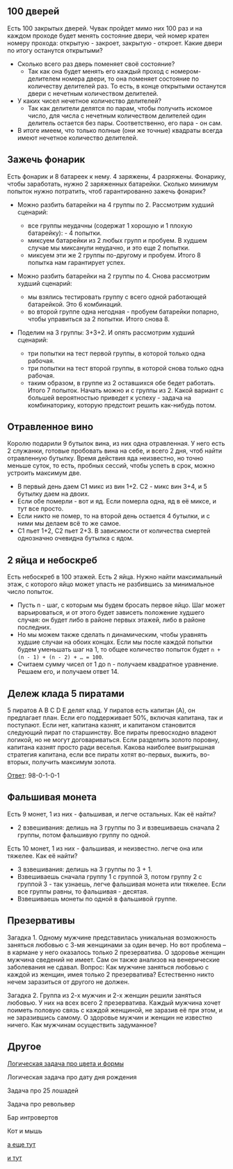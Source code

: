 ## 100 дверей

Есть 100 закрытых дверей. Чувак пройдет мимо них 100 раз и на каждом проходе будет менять состояние двери, чей номер кратен номеру прохода: открытую - закроет, закрытую - откроет. Какие двери по итогу останутся открытыми?

- Сколько всего раз дверь поменяет своё состояние?
	- Так как она будет менять его каждый проход с номером-делителем номера двери, то она поменяет состояние по количеству делителей раз. То есть, в конце открытыми останутся двери с нечетным количеством делителей.
- У каких чисел нечетное количество делителей?
	- Так как делители делятся по парам, чтобы получить искомое число, для числа с нечетным количеством делителей один делитель остается без пары. Соответственно, его пара - он сам.
- В итоге имеем, что только полные (они же точные) квадраты всегда имеют нечетное количество делителей.

## Зажечь фонарик

Есть фонарик и 8 батареек к нему. 4 заряжены, 4 разряжены. Фонарику, чтобы заработать, нужно 2 заряженных батарейки. Сколько минимум попыток нужно потратить, чтоб гарантированно зажечь фонарик?

- Можно разбить батарейки на 4 группы по 2. Рассмотрим худший сценарий:
	- все группы неудачны (содержат 1 хорошую и 1 плохую батарейку): - 4 попытки.
	- миксуем батарейки из 2 любых групп и пробуем. В худшем случае мы миксанули неудачно, и это еще 2 попытки.
	- миксуем эти же 2 группы по-другому и пробуем. Итого 8 попытка нам гарантирует успех.

- Можно разбить батарейки на 2 группы по 4. Снова рассмотрим худший сценарий:
	- мы взялись тестировать группу с всего одной работающей батарейкой. Это 6 комбинаций.
	- во второй группе одна негодная - пробуем батарейки попарно, чтобы управиться за 2 попытки. Итого снова 8.

- Поделим на 3 группы: 3+3+2. И опять рассмотрим худший сценарий:
	- три попытки на тест первой группы, в которой только одна рабочая.
	- три попытки на тест второй группы, в которой снова только одна рабочая.
	- таким образом, в группе из 2 оставшихся обе бедет работать. Итого 7 попыток. Начать можно и с группы из 2. Какой вариант с большей вероятностью приведет к успеху - задача на комбинаторику, которую предстоит решить как-нибудь потом.

## Отравленное вино

Королю подарили 9 бутылок вина, из них одна отравленная. У него есть 2 служанки, готовые пробовать вина на себе, и всего 2 дня, чтоб найти отравленную бутылку. Время действия яда неизвестно, но точно меньше суток, то есть, пробных сессий, чтобы успеть в срок, можно устроить максимум две.

- В первый день даем С1 микс из вин 1+2. С2 - микс вин 3+4, и 5 бутылку даем на двоих.
- Если обе померли - вот и яд. Если померла одна, яд в её миксе, и тут все просто.
- Если никто не помер, то на второй день остается 4 бутылки, и с ними мы делаем всё то же самое.
- С1 пьет 1+2, С2 пьет 2+3. В зависимости от количества смертей однозначно очевидна бутылка с ядом.

## 2 яйца и небоскреб

Есть небоскреб в 100 этажей. Есть 2 яйца. Нужно найти максимальный этаж, с которого яйцо может упасть не разбившись за минимальное число попыток.

- Пусть n - шаг, с которым мы будем бросать первое яйцо. Шаг может варьироваться, и от этого будет зависеть положение худшего случая: он будет либо в районе первых этажей, либо в районе последних.
- Но мы можем также сделать n динамическим, чтобы уравнять худшие случаи на обоих концах. Если мы после каждой попытки будем уменьшать шаг на 1, то общее количество попыток будет `n + (n - 1) + (n - 2) + … = 100`.
- Считаем сумму чисел от 1 до n - получаем квадратное уравнение. Решаем его, и получаем ответ 14.

## Дележ клада 5 пиратами

5 пиратов A B C D E делят клад. У пиратов есть капитан (A), он предлагает план. Если его поддерживает 50%, включая капитана, так и поступают. Если нет, капитана казнят, и капитаном становится следующий пират по старшинству. Все пираты превосходно владеют логикой, но не могут договариваться. Если разделить золото поровну, капитана казнят просто ради веселья. Какова наиболее выигрышная стратегия капитана, если все пираты хотят во-первых, выжить, во-вторых, получить максимум золота.

[Ответ](https://www.youtube.com/watch?v=GdcFsTOwK0c&ab_channel=%D0%94%D0%B6%D0%BE%D0%BD%D0%BD%D0%B8%D0%BA): 98-0-1-0-1

## Фальшивая монета

Есть 9 монет, 1 из них - фальшивая, и легче остальных. Как её найти?

- 2 взвешивания: делишь на 3 группы по 3 и взвешиваешь сначала 2 группы, потом фальшивую группу по одной.

Есть 10 монет, 1 из них - фальшивая, и неизвестно. легче она или тяжелее. Как её найти?

- 3 взвешивания: делишь на 3 группы по 3 + 1.
- Взвешиваешь сначала группу 1 с группой 3, потом группу 2 с группой 3 - так узнаешь, легче фальшивая монета или тяжелее. Если все группы равны, то фальшивая - десятая.
- Взвешиваешь монеты по одной в фальшивой группе.

## Презервативы

Загадка 1. Одному мужчине представилась уникальная возможность заняться любовью с 3-мя женщинами за один вечер. Но вот проблема – в кармане у него оказалось только 2 презерватива. О здоровье женщин мужчина сведений не имеет. Сам он также анализов на венерические заболевания не сдавал. Вопрос: Как мужчине заняться любовью с каждой из женщин, имея только 2 презерватива? Естественно никто нечем заразиться от другого не должен.

Загадка 2. Группа из 2-х мужчин и 2-х женщин решили заняться любовью. У них на всех всего 2 презерватива. Каждый мужчина хочет поиметь половую связь с каждой женщиной, не заразив её при этом, и не заразившись самому. О здоровье мужчин и женщин не известно ничего. Как мужчинам осуществить задуманное?

## Другое

[Логическая задача про цвета и формы](https://www.youtube.com/watch?v=FGV_3mBj4ic&ab_channel=Logica)

Логическая задача про дату дня рождения

Задача про 25 лошадей

Задача про револьвер

Бар интровертов

Кот и мышь

[а еще тут](https://www.work.ua/ru/articles/jobseeker/703/)

[и тут](https://salesacademy.com.ua/content/%D1%82%D0%BE%D0%BF-10-%D0%B7%D0%B0%D0%B4%D0%B0%D1%87-%D0%BA%D0%BE%D1%82%D0%BE%D1%80%D1%8B%D0%B5-%D0%B7%D0%B0%D0%B4%D0%B0%D1%8E%D1%82-%D0%BD%D0%B0-%D1%81%D0%BE%D0%B1%D0%B5%D1%81%D0%B5%D0%B4%D0%BE%D0%B2%D0%B0%D0%BD%D0%B8%D1%8F%D1%85-1)
